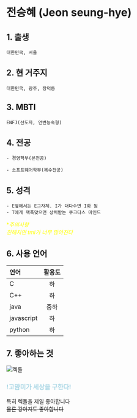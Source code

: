 # 전승혜 (Jeon seung-hye)

## 1. 출생

    대한민국, 서울

## 2. 현 거주지

    대한민국, 광주, 장덕동

## 3. MBTI

    ENFJ(선도자, 언변능숙형)

## 4. 전공

    - 경영학부(본전공)

    - 소프트웨어학부(복수전공)

## 5. 성격

    - E옆에서는 E그자체. I가 대다수면 I화 됨
    - T에게 팩폭맞으면 상처받는 쿠크다스 마인드

<span style="color:yellow">**주의사항*<br></span>
<span style="color:yellow">*친해지면 tmi가 너무 많아진다*</span>

## 6. 사용 언어

| 언어 | 활용도 |
|:----------|:----------:|
| C | 하 |
| C++ | 하 |
| java | 중하 |
| javascript | 하 |
| python | 하 |

## 7. 좋아하는 것

![렉돌](https://mblogthumb-phinf.pstatic.net/20141013_209/botos__14131772681793AQ9q_JPEG/001.jpg?type=w2)
### <span style="color:lightblue">!고먐미가 세상을 구한다!<br></span>
특히 렉돌을 제일 좋아합니다<br>
~~물론 강아지도 좋아합니다~~
